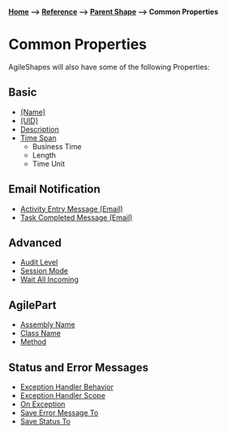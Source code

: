 __[Home](/) --> [Reference](/ref) --> [Parent Shape](javascript:history.back()) --> Common Properties__

# Common Properties

AgileShapes will also have some of the following Properties:

## Basic

* [(Name)](Name.md)
* [(UID)](UID.md)
* [Description](Description.md)
* [Time Span](TimeSpan.md)
	* Business Time
	* Length
	* Time Unit

## Email Notification

* [Activity Entry Message (Email)](ActivityEntryMessageEmail.md)
* [Task Completed Message (Email)](TaskCompletedMessageEmail.md)

## Advanced

* [Audit Level](AuditLevel.md)
* [Session Mode](SessionMode.md)
* [Wait All Incoming](WaitAllIncoming.md)

## AgilePart

* [Assembly Name](AssemblyClassMethod.md)
* [Class Name](AssemblyClassMethod.md)
* [Method](AssemblyClassMethod.md)

## Status and Error Messages

* [Exception Handler Behavior](ExceptionHandling.md)
* [Exception Handler Scope](ExceptionHandling.md)
* [On Exception](ExceptionHandling.md)
* [Save Error Message To](ExceptionHandling.md)
* [Save Status To](ExceptionHandling.md)

